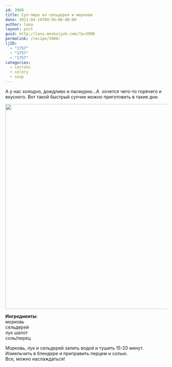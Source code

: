 ```yaml
---
id: 3908
title: Суп-пюре из сельдерея и моркови
date: 2011-04-14T09:56:06-08:00
author: lana
layout: post
guid: http://lana.moskalyuk.com/?p=3908
permalink: /recipe/3908/
ljID:
  - "1757"
  - "1757"
  - "1757"
categories:
  - carrots
  - celery
  - soup
---
```

А у нас холодно, дождливо и пасмурно&#8230;А  хочется чего-то горячего и вкусного. Вот такой быстрый супчик можно приготовить в такие дни.

<img loading="lazy" class="alignnone" title="celery-carrot soup" src="http://farm6.static.flickr.com/5102/5617893925_0b3fbd84e6_z.jpg" alt="" width="531" height="640" /> 

**Ингредиенты**:  
морковь  
сельдерей  
лук шалот  
соль/перец

Морковь, лук и сельдерей залить водой и тушить 15-20 минут.  
Измельчить в блендере и приправить перцем и солью.  
Все, можно наслаждаться!